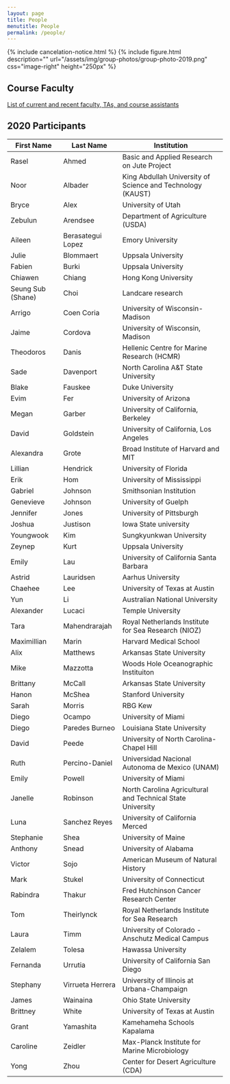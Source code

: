 ```yaml
---
layout: page
title: People
menutitle: People
permalink: /people/
---
```

{% include cancelation-notice.html %}
{% include figure.html description="" url="/assets/img/group-photos/group-photo-2019.png" css="image-right" height="250px" %}

## Course Faculty

[List of current and recent faculty, TAs, and course assistants](/faculty/)

## 2020 Participants

|        First Name |         Last Name |                                                Institution |
| ----------------- | ----------------- | ---------------------------------------------------------- |
|             Rasel |             Ahmed |                 Basic and Applied Research on Jute Project |
|              Noor |           Albader | King Abdullah University of Science and Technology (KAUST) |
|             Bryce |              Alex |                                         University of Utah |
|           Zebulun |          Arendsee |                           Department of Agriculture (USDA) |
|            Aileen | Berasategui Lopez |                                           Emory University |
|             Julie |         Blommaert |                                         Uppsala University |
|            Fabien |             Burki |                                         Uppsala University |
|           Chiawen |            Chiang |                                       Hong Kong University |
| Seung Sub (Shane) |              Choi |                                          Landcare research |
|            Arrigo |        Coen Coria |                            University of Wisconsin-Madison |
|             Jaime |           Cordova |                           University of Wisconsin, Madison |
|         Theodoros |             Danis |                 Hellenic Centre for Marine Research (HCMR) |
|              Sade |         Davenport |                        North Carolina A&T State University |
|             Blake |           Fauskee |                                            Duke University |
|             Evim  |               Fer |                                      University of Arizona |
|             Megan |            Garber |                         University of California, Berkeley |
|             David |         Goldstein |                      University of California, Los Angeles |
|         Alexandra |             Grote |                         Broad Institute of Harvard and MIT |
|           Lillian |          Hendrick |                                      University of Florida |
|              Erik |               Hom |                                  University of Mississippi |
|           Gabriel |           Johnson |                                    Smithsonian Institution |
|         Genevieve |           Johnson |                                       University of Guelph |
|          Jennifer |             Jones |                                   University of Pittsburgh |
|            Joshua |          Justison |                                      Iowa State university |
|         Youngwook |               Kim |                                    Sungkyunkwan University |
|            Zeynep |              Kurt |                                         Uppsala University |
|             Emily |               Lau |                     University of California Santa Barbara |
|            Astrid |         Lauridsen |                                          Aarhus University |
|           Chaehee |               Lee |                              University of Texas at Austin |
|               Yun |                Li |                             Australian National University |
|         Alexander |            Lucaci |                                          Temple University |
|              Tara |     Mahendrarajah |        Royal Netherlands Institute for Sea Research (NIOZ) |
|       Maximillian |             Marin |                                     Harvard Medical School |
|              Alix |          Matthews |                                  Arkansas State University |
|              Mike |          Mazzotta |                       Woods Hole Oceanographic Instituiton |
|          Brittany |            McCall |                                  Arkansas State University |
|             Hanon |            McShea |                                        Stanford University |
|             Sarah |            Morris |                                                    RBG Kew |
|             Diego |            Ocampo |                                        University of Miami |
|             Diego |    Paredes Burneo |                                 Louisiana State University |
|             David |             Peede |                   University of North Carolina-Chapel Hill |
|              Ruth |    Percino-Daniel |             Universidad Nacional Autonoma de Mexico (UNAM) |
|             Emily |            Powell |                                        University of Miami |
|           Janelle |          Robinson | North Carolina Agricultural and Technical State University |
|              Luna |     Sanchez Reyes |                            University of California Merced |
|         Stephanie |              Shea |                                        University of Maine |
|           Anthony |             Snead |                                      University of Alabama |
|            Victor |              Sojo |                         American Museum of Natural History |
|              Mark |            Stukel |                                  University of Connecticut |
|          Rabindra |            Thakur |                     Fred Hutchinson Cancer Research Center |
|               Tom |        Theirlynck |               Royal Netherlands Institute for Sea Research |
|             Laura |              Timm |           University of Colorado - Anschutz Medical Campus |
|          Zelalem  |            Tolesa |                                         Hawassa University |
|          Fernanda |           Urrutia |                         University of California San Diego |
|          Stephany |  Virrueta Herrera |                 University of Illinois at Urbana-Champaign |
|             James |          Wainaina |                                      Ohio State University |
|          Brittney |             White |                              University of Texas at Austin |
|             Grant |         Yamashita |                                Kamehameha Schools Kapalama |
|          Caroline |           Zeidler |               Max-Planck Institute for Marine Microbiology |
|              Yong |              Zhou |                        Center for Desert Agriculture (CDA) |

